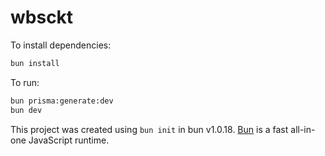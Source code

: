 # wbsckt

To install dependencies:

```bash
bun install
```

To run:

```bash
bun prisma:generate:dev
bun dev
```

This project was created using `bun init` in bun v1.0.18. [Bun](https://bun.sh) is a fast all-in-one JavaScript runtime.
